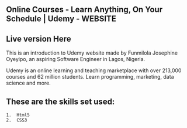 ## Online Courses - Learn Anything, On Your Schedule | Udemy - WEBSITE

## Live version Here 

This is an introduction to Udemy website made by Funmilola Josephine Oyeyipo, an aspiring Software Engineer in Lagos, Nigeria.

Udemy is an online learning and teaching marketplace with over 213,000 courses and 62 million students. Learn programming, marketing, data science and more.

## These are the skills set used:

    1.  Html5
    2.  CSS3
